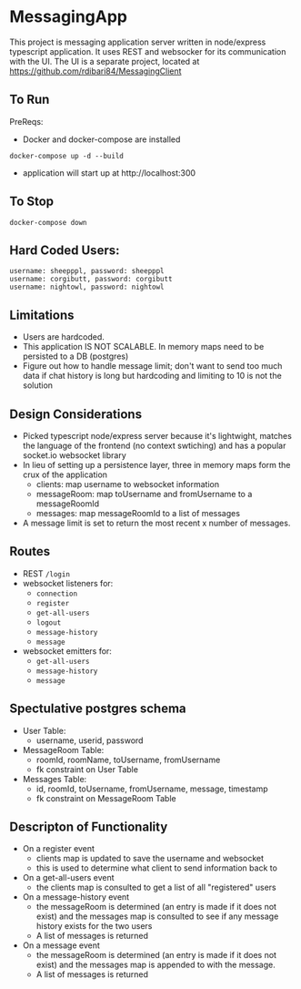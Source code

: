 # MessagingApp
This project is messaging application server written in node/express typescript application. It uses REST and websocker for its communication with the UI. The UI is a separate project, located at https://github.com/rdibari84/MessagingClient

## To Run
PreReqs: 
- Docker and docker-compose are installed

`docker-compose up -d --build`
- application will start up at http://localhost:300

## To Stop
`docker-compose down`

## Hard Coded Users:
```
username: sheepppl, password: sheepppl
username: corgibutt, password: corgibutt
username: nightowl, password: nightowl
```

## Limitations
- Users are hardcoded.
- This application IS NOT SCALABLE. In memory maps need to be persisted to a DB (postgres)
- Figure out how to handle message limit; don't want to send too much data if chat history is long but hardcoding and limiting to 10 is not the solution

## Design Considerations
- Picked typescript node/express server because it's lightwight, matches the language of the frontend (no context swtiching) and has a popular socket.io websocket library 
- In lieu of setting up a persistence layer, three in memory maps form the crux of the application
    - clients: map username to websocket information
    - messageRoom: map toUsername and fromUsername to a messageRoomId
    - messages: map messageRoomId to a list of messages
- A message limit is set to return the most recent x number of messages.

## Routes
- REST `/login`
- websocket listeners for:
    - `connection`
    - `register`
    - `get-all-users`
    - `logout`
    - `message-history`
    - `message`
- websocket emitters for:
    - `get-all-users`
    - `message-history`
    - `message`

## Spectulative postgres schema
- User Table: 
    - username, userid, password
- MessageRoom Table:
    - roomId, roomName, toUsername, fromUsername 
    - fk constraint on User Table
- Messages Table:
    - id, roomId, toUsername, fromUsername, message, timestamp
    - fk constraint on MessageRoom Table     
    
## Descripton of Functionality
- On a register event
    - clients map is updated to save the username and websocket 
    - this is used to determine what client to send information back to
- On a get-all-users event
    - the clients map is consulted to get a list of all "registered" users
- On a message-history event
    - the messageRoom is determined (an entry is made if it does not exist) and the messages map is consulted to see if any message history exists for the two users
    - A list of messages is returned
- On a message event
    - the messageRoom is determined (an entry is made if it does not exist) and the messages map is appended to with the message. 
    - A list of messages is returned
